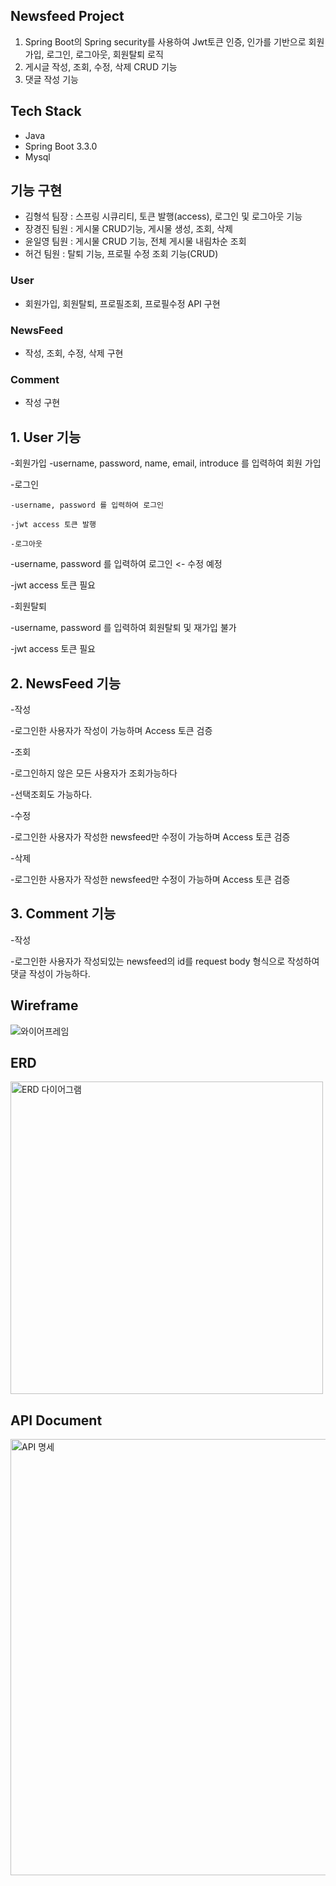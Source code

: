 ## Newsfeed Project
1. Spring Boot의 Spring security를 사용하여 Jwt토큰 인증, 인가를 기반으로 회원가입, 로그인, 로그아웃, 회원탈퇴 로직
2. 게시글 작성, 조회, 수정, 삭제 CRUD 기능
3. 댓글 작성 기능

## Tech Stack
-  Java 
-  Spring Boot 3.3.0
-  Mysql 


## 기능 구현
 -  김형석 팀장 : 스프링 시큐리티, 토큰 발행(access), 로그인 및 로그아웃 기능
 -  장경진 팀원 : 게시물 CRUD기능, 게시물 생성, 조회, 삭제
 -  윤일영 팀원 : 게시물 CRUD 기능, 전체 게시물 내림차순 조회
 -  허건  팀원 : 탈퇴 기능, 프로필 수정 조회 기능(CRUD)
   

### User 
 -  회원가입, 회원탈퇴, 프로필조회, 프로필수정 API 구현

### NewsFeed
 -  작성, 조회, 수정, 삭제 구현
### Comment
 -  작성 구현
## 1. User 기능
-회원가입
    -username, password, name, email, introduce 를 입력하여 회원 가입
 
-로그인

    -username, password 를 입력하여 로그인
    
    -jwt access 토큰 발행
    
    -로그아웃

 -username, password 를 입력하여 로그인 <- 수정 예정
 
 -jwt access 토큰 필요
 
-회원탈퇴

 -username, password 를 입력하여 회원탈퇴 및 재가입 불가
 
 -jwt access 토큰 필요
## 2. NewsFeed 기능
-작성

  -로그인한 사용자가 작성이 가능하며 Access 토큰 검증
 
-조회

  -로그인하지 않은 모든 사용자가 조회가능하다
 
  -선택조회도 가능하다. 
 
-수정

  -로그인한 사용자가 작성한 newsfeed만 수정이 가능하며 Access 토큰 검증
 
-삭제

  -로그인한 사용자가 작성한 newsfeed만 수정이 가능하며 Access 토큰 검증
## 3. Comment 기능

-작성

 -로그인한 사용자가 작성되있는 newsfeed의 id를 request body 형식으로 작성하여 댓글 작성이 가능하다.

##  Wireframe
![와이어프레임](https://github.com/Hyungs0703/NewSfeed/assets/165638682/8c45c1f2-383c-4555-a976-75d2119385f2)

##  ERD
<img width="500" alt="ERD 다이어그램" src="https://github.com/Hyungs0703/NewSfeed/assets/165638682/3bb4cd90-b0fc-4c71-8cad-6d2842aa2d10">

##  API Document
<img width="698" alt="API 명세" src="https://github.com/Hyungs0703/NewSfeed/assets/165638682/f35d9ebb-87ec-4c56-841e-245169dc312d">
